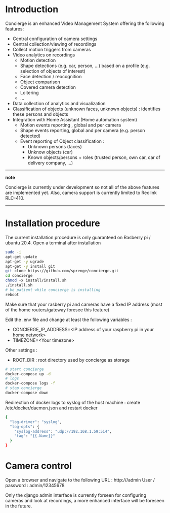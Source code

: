 # Introduction
Concierge is an enhanced Video Management System offering the following features:
* Central configuration of camera settings
* Central collection/viewing of recordings
* Collect motion triggers from cameras
* Video analytics on recordings
  * Motion detection
  * Shape detections (e.g. car, person, ...) based on a profile (e.g. selection of objects of interest)
  * Face detection / reocognition
  * Object comparison
  * Covered camera detection
  * Loitering
  * ...
* Data collection of analytics and visualization
* Classification of objects (unknown faces, unknown objects) : identifies these persons and objects
* Integration with Home Assistant (Home automation system)
  * Motion events reporting , global and per camera
  * Shape events reporting, global and per camera (e.g. person detected)
  * Event reporting of Object classification :
    * Unknown persons (faces)
    * Unknow objects (car)
    * Known objects/persons + roles (trusted person, own car, car of delivery company, ...)

---
**note**

Concierge is currently under development so not all of the above features are implemented yet.  Also, camera support is currently limited to Reolink RLC-410.

---
# Installation procedure
The current installation procedure is only guaranteed on Rasberry pi / ubuntu 20.4.  Open a terminal after installation

```bash
sudo -i
apt-get update
apt-get -y ugrade
apt-get -y install git
git clone https://github.com/sprenge/concierge.git
cd concierge
chmod +x install/install.sh
./install.sh
# be patient while concierge is installing
reboot
```
Make sure that your rasberry pi and cameras have a fixed IP address (most of the home routers/gateway foresee this feature)

Edit the .env file and change at least the following variables :
- CONCIERGE_IP_ADDRESS=\<IP address of your raspberry pi in your home network\>
- TIMEZONE=\<Your timezone\>

Other settings :
- ROOT_DIR : root directory used by concierge as storage

```bash
# start concierge
docker-compose up -d
# logs
docker-compose logs -f
# stop concierge
docker-compose down
```

Redirection of docker logs to syslog of the host machine : create /etc/docker/daemon.json and restart docker

```bash
{
  "log-driver": "syslog",
  "log-opts": {
    "syslog-address": "udp://192.168.1.59:514",
    "tag": "{{.Name}}"
  }
}
```

# Camera control

Open a browser and navigate to the following URL : http://<concierge ip>/admin
User / password : admin/12345678

Only the django admin interface is currently forseen for configuring cameras and look at recordings, a more enhanced interface will be foreseen in the future.